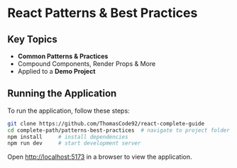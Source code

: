 # React Patterns & Best Practices

## Key Topics

- **Common Patterns & Practices**
- Compound Components, Render Props & More
- Applied to a **Demo Project**

## Running the Application

To run the application, follow these steps:

```bash
git clone https://github.com/ThomasCode92/react-complete-guide
cd complete-path/patterns-best-practices  # navigate to project folder
npm install     # install dependencies
npm run dev     # start development server
```

Open [http://localhost:5173](http://localhost:5173) in a browser to view the application.
